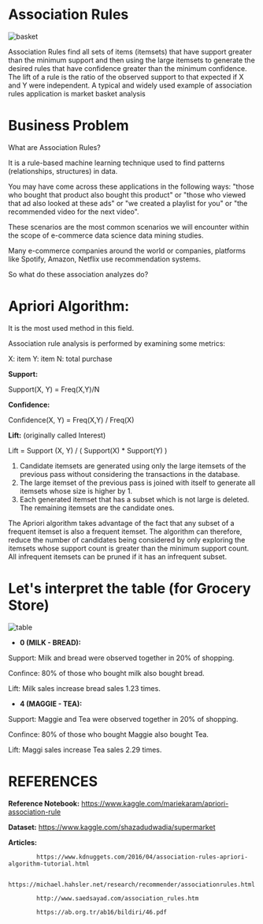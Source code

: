 # Association Rules

![basket](https://user-images.githubusercontent.com/71599944/105632564-dba9a200-5e64-11eb-9839-f1996b0a1d34.png)

Association Rules find all sets of items (itemsets) that have support greater than the minimum support and then using the large itemsets to generate the desired rules that have confidence greater than the minimum confidence. The lift of a rule is the ratio of the observed support to that expected if X and Y were independent.  A typical and widely used example of association rules application is market basket analysis

# Business Problem

What are Association Rules?

It is a rule-based machine learning technique used to find patterns (relationships, structures) in data.

You may have come across these applications in the following ways: "those who bought that product also bought this product" or "those who viewed that ad also looked at these ads" or "we created a playlist for you" or "the recommended video for the next video".

These scenarios are the most common scenarios we will encounter within the scope of e-commerce data science data mining studies.

Many e-commerce companies around the world or companies, platforms like Spotify, Amazon, Netflix use recommendation systems.

So what do these association analyzes do?

# Apriori Algorithm:

It is the most used method in this field.

Association rule analysis is performed by examining some metrics:

X: item Y: item N: total purchase

**Support:**

Support(X, Y) = Freq(X,Y)/N

**Confidence:**

Confidence(X, Y) = Freq(X,Y) / Freq(X)

**Lift:** (originally called Interest)

Lift = Support (X, Y) / ( Support(X) * Support(Y) )

1. Candidate itemsets are generated using only the large itemsets of the previous pass without considering the transactions in the database.
2. The large itemset of the previous pass is joined with itself to generate all itemsets whose size is higher by 1.
3. Each generated itemset that has a subset which is not large is deleted. The remaining itemsets are the candidate ones.

The Apriori algorithm takes advantage of the fact that any subset of a frequent itemset is also a frequent itemset. The algorithm can therefore, reduce the number of candidates being considered by only exploring the itemsets whose support count is greater than the minimum support count. All infrequent itemsets can be pruned if it has an infrequent subset.

# Let's interpret the table (for Grocery Store) 

![table](https://user-images.githubusercontent.com/71599944/105632730-d567f580-5e65-11eb-97bd-b9aa01e3d9d2.png)


* **0 (MILK - BREAD):**

Support: Milk and bread were observed together in 20% of shopping.

Confince: 80% of those who bought milk also bought bread.

Lift: Milk sales increase bread sales 1.23 times.

* **4 (MAGGIE - TEA):**

Support: Maggie and Tea were observed together in 20% of shopping.

Confince: 80% of those who bought Maggie also bought Tea.

Lift: Maggi sales increase Tea sales 2.29 times.

# REFERENCES

**Reference Notebook:** https://www.kaggle.com/mariekaram/apriori-association-rule

**Dataset:** https://www.kaggle.com/shazadudwadia/supermarket

**Articles:**

            https://www.kdnuggets.com/2016/04/association-rules-apriori-algorithm-tutorial.html

            https://michael.hahsler.net/research/recommender/associationrules.html

            http://www.saedsayad.com/association_rules.htm

            https://ab.org.tr/ab16/bildiri/46.pdf



